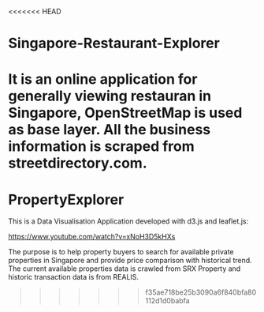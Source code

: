 <<<<<<< HEAD
# Singapore-Restaurant-Explorer
It is an online application for generally viewing restauran in Singapore, OpenStreetMap is used as base layer. All the business information is scraped from streetdirectory.com.
=======
# PropertyExplorer
This is a Data Visualisation Application developed with d3.js and leaflet.js: 

https://www.youtube.com/watch?v=xNoH3D5kHXs 

The purpose is to help property buyers to search for available private properties in Singapore and provide price comparison with historical trend.  
The current available properties data is crawled from SRX Property and historic transaction data is from REALIS.
>>>>>>> f35ae718be25b3090a6f840bfa80112d1d0babfa
